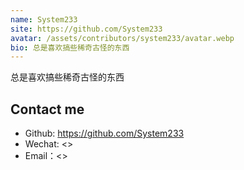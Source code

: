 ```yaml
---
name: System233
site: https://github.com/System233
avatar: /assets/contributors/system233/avatar.webp
bio: 总是喜欢搞些稀奇古怪的东西
---
```


总是喜欢搞些稀奇古怪的东西

## Contact me

- Github: <https://github.com/System233>
- Wechat: <>
- Email：<>
